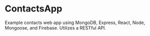 # ContactsApp

Example contacts web app using MongoDB, Express, React, Node, Mongoose, and Firebase. 
Utilizes a RESTful API.
